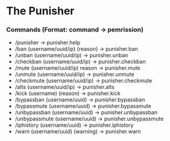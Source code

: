 # The Punisher

### Commands (Format: command -> pemrission)
- /punisher -> punisher.help
- /ban (username/uuid/ip) (reason) -> punisher.ban
- /unban (username/uuid/ip) -> punisher.unban
- /checkban (username/uuid/ip) -> punisher.checkban
- /mute (username/uuid/ip) reason -> punisher.mute
- /unmute (username/uuid/ip) -> punisher.unmute
- /checkmute (username/uuid/ip) -> punisher.checkmute
- /alts (username/uuid/ip) -> punisher.alts
- /kick (username) (reason) -> punisher.kick
- /bypassban (username/uuid) -> punisher.bypassban
- /bypassmute (username/uuid) -> punisher.bypassmute
- /unbypassban (username/uuid) -> punisher.unbypassban
- /unbypassmute (username/uuid) -> punisher.unbypassmute
- /iphistory (username/uuid) -> punisher.iphistory
- /warn (username/uuid) (warning) -> punisher.warn